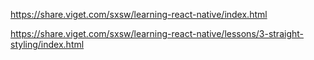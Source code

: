 https://share.viget.com/sxsw/learning-react-native/index.html

https://share.viget.com/sxsw/learning-react-native/lessons/3-straight-styling/index.html